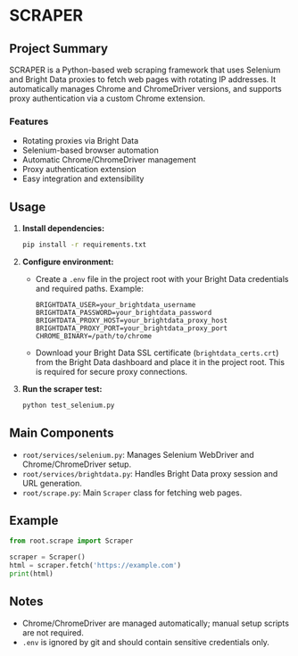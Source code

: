 
# SCRAPER

## Project Summary

SCRAPER is a Python-based web scraping framework that uses Selenium and Bright Data proxies to fetch web pages with rotating IP addresses. It automatically manages Chrome and ChromeDriver versions, and supports proxy authentication via a custom Chrome extension.

### Features
- Rotating proxies via Bright Data
- Selenium-based browser automation
- Automatic Chrome/ChromeDriver management
- Proxy authentication extension
- Easy integration and extensibility

## Usage

1. **Install dependencies:**
   ```bash
   pip install -r requirements.txt
   ```

2. **Configure environment:**
   - Create a `.env` file in the project root with your Bright Data credentials and required paths. Example:
     ```env
     BRIGHTDATA_USER=your_brightdata_username
     BRIGHTDATA_PASSWORD=your_brightdata_password
     BRIGHTDATA_PROXY_HOST=your_brightdata_proxy_host
     BRIGHTDATA_PROXY_PORT=your_brightdata_proxy_port
     CHROME_BINARY=/path/to/chrome
     ```
   - Download your Bright Data SSL certificate (`brightdata_certs.crt`) from the Bright Data dashboard and place it in the project root. This is required for secure proxy connections.

3. **Run the scraper test:**
   ```bash
   python test_selenium.py
   ```

## Main Components

- `root/services/selenium.py`: Manages Selenium WebDriver and Chrome/ChromeDriver setup.
- `root/services/brightdata.py`: Handles Bright Data proxy session and URL generation.
- `root/scrape.py`: Main `Scraper` class for fetching web pages.

## Example

```python
from root.scrape import Scraper

scraper = Scraper()
html = scraper.fetch('https://example.com')
print(html)
```

## Notes
- Chrome/ChromeDriver are managed automatically; manual setup scripts are not required.
- `.env` is ignored by git and should contain sensitive credentials only.
